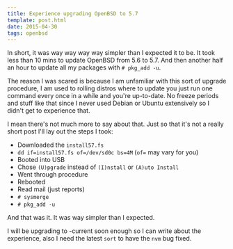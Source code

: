 ```yaml
---
title: Experience upgrading OpenBSD to 5.7
template: post.html
date: 2015-04-30
tags: openbsd
---
```


In short, it was way way way way simpler than I expected it to be.  It took less
than 10 mins to update OpenBSD from 5.6 to 5.7.  And then another half an hour
to update all my packages with `# pkg_add -u`.

The reason I was scared is because I am unfamiliar with this sort of upgrade
procedure, I am used to rolling distros where to update you just run one command
every once in a while and you're up-to-date.  No freeze periods and stuff like
that since I never used Debian or Ubuntu extensively so I didn't get to
experience that.

I mean there's not much more to say about that.  Just so that it's not a really
short post I'll lay out the steps I took:

- Downloaded the `install57.fs`
- `dd if=install57.fs of=/dev/sd0c bs=4M` (`of=` may vary for you)
- Booted into USB
- Chose `(U)pgrade` instead of `(I)nstall` or `(A)uto Install`
- Went through procedure
- Rebooted
- Read mail (just reports)
- `# sysmerge`
- `# pkg_add -u`

And that was it.  It was way simpler than I expected.

I will be upgrading to -current soon enough so I can write about the experience,
also I need the latest `sort` to have the `nvm` bug fixed.

